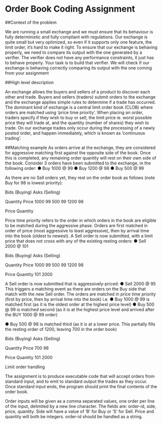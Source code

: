 # Order Book Coding Assignment


##Context of the problem

We are running a small exchange and we must ensure that its behaviour is fully deterministic
and fully compliant with regulations. Our exchange is quite small but very optimized, so even
if it supports only one feature, the limit order, it’s hard to make it right. To ensure that our
exchange is behaving properly, we need to compare its output with the one generated by a
verifier. The verifier does not have any performance constraints, it just has to behave
properly.
Your task is to build that verifier. We will check if our exchange is behaving correctly
comparing its output with the one coming from your assignment

##High level description

An exchange allows the buyers and sellers of a product to discover each other and trade.
Buyers and sellers (traders) submit orders to the exchange and the exchange applies simple
rules to determine if a trade has occurred. The dominant kind of exchange is a central limit
order book (CLOB) where orders are matched using ‘price time priority’.
When placing an order, traders specify if they wish to buy or sell, the limit price ie. worst
possible price they will trade at, and the quantity (number of shares) they wish to trade. On
our exchange trades only occur during the processing of a newly posted order, and happen
immediately, which is known as ‘continuous trading’.

##Matching example
As orders arrive at the exchange, they are considered for aggressive matching first against
the opposite side of the book. Once this is completed, any remaining order quantity will rest
on their own side of the book. Consider 3 orders have been submitted to the exchange, in
the following order:
● Buy 1000 @ 99
● Buy 1200 @ 98
● Buy 500 @ 99

As there are no Sell orders yet, they rest on the order book as follows (note Buy for 98 is
lowest priority):

Bids (Buying) Asks (Selling)

Quantity Price
1000 99
500 99
1200 98

Price Quantity

Price time priority refers to the order in which orders in the book are eligible to be matched
during the aggressive phase. Orders are first matched in order of price (most aggressive to
least aggressive), then by arrival time into the book (oldest to newest). A Sell order is now
submitted, with a limit price that does not cross with any of the existing resting orders:
● Sell 2000 @ 101

Bids (Buying) Asks (Selling)

Quantity Price
1000 99
500 99
1200 98

Price Quantity
101 2000

A Sell order is now submitted that is aggressively-priced: ● Sell 2000 @ 95
This triggers a matching event as there are orders on the Buy side that match with the new
Sell order.
The orders are matched in price time priority (first by price, then by arrival time into the book)
i.e.
● Buy 1000 @ 99 is matched first (as it is the oldest order at the highest price level)
● Buy 500 @ 99 is matched second (as it is at the highest price level and arrived
after the BUY 1000 @ 99 order)

● Buy 500 @ 98 is matched third (as it is at a lower price. This partially fills the
resting order of 1200, leaving 700 in the order book)

Bids (Buying) Asks (Selling)

Quantity Price
700 98

Price Quantity
101 2000

Limit order handling

The assignment is to produce executable code that will accept orders from standard input,
and to emit to standard output the trades as they occur. Once standard input ends, the
program should print the final contents of the order book.

Order inputs will be given as a comma separated values, one order per line of the input,
delimited by a new line character. The fields are: order-id, side, price, quantity. Side will have a
value of ‘B’ for Buy or ‘S’ for Sell. Price and quantity will both be integers. order-id should be
handled as a string.
